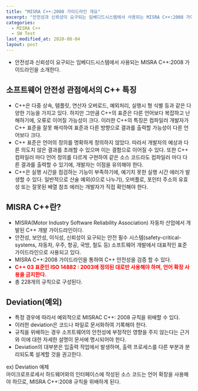 ```yaml
---
title: "MISRA C++:2008 가이드라인 개요"
excerpt: "안전성과 신뢰성이 요구되는 임베디드시스템에서 사용되는 MISRA C++:2008 가이드라인을 소개한다."
categories:
  - MISRA C++
  - SW Test
last_modified_at: 2020-08-04
layout: post
---
```

- 안전성과 신뢰성이 요구되는 임베디드시스템에서 사용되는 MISRA C++:2008 가이드라인을 소개한다.



## 소프트웨어 안전성 관점에서의 C++ 특징
- C++은 다중 상속, 템플릿, 연산자 오버로드, 예외처리, 실행시 형 식별 등과 같은 다양한 기능을 가지고 있다. 하지만 그만큼 C++의 표준은 다른 언어보다 복잡하고 난해하기에, 오류로 이어질 가능성이 크다. 이러한 C++의 특징은 컴파일러 개발자가 C++ 표준을 잘못 해석하여 표준과 다른 방향으로 결과를 출력할 가능성이 다른 언어보다 크다.
- C++ 표준은 언어의 정의를 명확하게 정의하지 않았다. 따라서 개발자의 예상과 다른 의도치 않은 결과를 초래할 수 있으며 이는 결함으로 이어질 수 있다. 또한 C++ 컴파일러 마다 언어 정의를 다르게 구현하여 같은 소스 코드라도 컴파일러 마다 다른 결과를 출력할 수 있기에, 개발자는 이점을 유의해야 한다.
- C++은 실행 시간을 점검하는 기능이 부족하기에, 예기치 못한 실행 시간 에러가 발생할 수 있다. 일반적으로 산술 예외(0으로 나누기), 오버플로, 포인터 주소의 유효성 또는 잘못된 배열 참조 에러는 개발자가 직접 확인해야 한다. 



## MISRA C++란?
- MISRA(Motor Industry Software Reliability Association) 자동차 산업에서 개발된 C++ 개발 가이드라인이다.
- 안전성, 보안성, 이식성, 신뢰성이 요구되는 안전 필수 시스템(safety-critical- systems, 자동차, 우주, 항공, 국방, 철도 등) 소프트웨어 개발에서 대표적인 표준 가이드라인으로 사용되고 있다.
- MISRA C++:2008 가이드라인을 통하여 C++ 안전성을 검증 할 수 있다.
- <span style="color:red; font-weight: bold">C++ 03 표준인 ISO 14882 : 2003에 정의된 대로만 사용해야 하며, 언어 확장 사용을 금지한다.</span>
- 총 228개의 규칙으로 구성된다. 



## Deviation(예외) 
- 특정 경우에 따라서 예외적으로 MISRAC C++: 2008 규칙을 위배할 수 있다.
- 이러한 deviation은 코드나 파일로 문서화하여 기록해야 한다.
- 규칙을 위배하는 경우 소프트웨어의 안전성에 부정적인 영향을 주지 않는다는 근거와 이에 대한 자세한 설명이 문서에 명시되어야 한다.
- Deviation의 대부분은 입출력 작업에서 발생하며, 출력 프로세스를 다른 부분과 분리되도록 설계할 것을 권고한다.

ex) Deviation 예제<br>
마이크로프로세서 하드웨어와의 인터페이스에 작성된 소스 코드는 언어 확장을 사용해야 하므로, MISRA C++:2008 규칙을 위배하게 된다.

